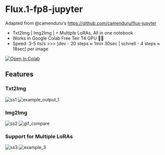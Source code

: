 # Flux.1-fp8-jupyter

Adapted from  @camenduru's https://github.com/camenduru/flux-jupyter

* Txt2Img | Img2Img | + Multiple LoRAs, All in one notebook
* Works in Google Colab Free Teir T4 GPU 🥳🥳
* Speed: 3-5 its/s >>> [dev - 20 steps ≈ 1min 30sec  | schnell - 4 steps ≈ 18sec] per image

[![Open In Colab](https://colab.research.google.com/assets/colab-badge.svg)](https://colab.research.google.com/github/LucipherDev/Flux.1-fp8-jupyter/blob/main/Flux.1-fp8-jupyter.ipynb)


## Features

### Txt2Img

![ss1](https://github.com/user-attachments/assets/99649cb9-eaea-4265-ba22-934dfbbfe3fa)
![example_output_1](https://github.com/user-attachments/assets/c6f8ba79-63fc-4a27-bc7d-b0ed70dbda89)

### Img2Img
![ss2](https://github.com/user-attachments/assets/d086f6ab-dae6-4e76-a320-9219b27f7b7c)
![gif_compare](https://github.com/user-attachments/assets/33a7f8c4-d52b-4f0e-8d07-9e0e3833909c)

### Support for Multiple LoRAs
![ss3](https://github.com/user-attachments/assets/da5d0479-d97e-462c-96d3-5e78db46a89e)
![example_3](https://github.com/user-attachments/assets/964b8913-0e61-4e33-9213-70bac7d0689c)
